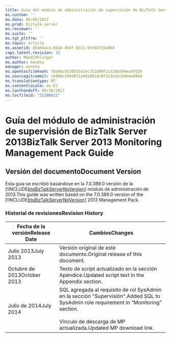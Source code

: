 ```yaml
---
title: Guía del módulo de administración de supervisión de BizTalk Server 2013 | Documentos de Microsoft
ms.custom: ''
ms.date: 06/08/2017
ms.prod: biztalk-server
ms.reviewer: ''
ms.suite: ''
ms.tgt_pltfrm: ''
ms.topic: article
ms.assetid: d54d4ace-0da6-454f-8311-9fe9471540b4
caps.latest.revision: 16
author: MandiOhlinger
ms.author: mandia
manager: anneta
ms.openlocfilehash: f0a88c9210555d1ec711b90f1c529a594ead7d29
ms.sourcegitcommit: cb908c540d8f1a692d01dc8f313e16cb4b4e696d
ms.translationtype: MT
ms.contentlocale: es-ES
ms.lasthandoff: 09/20/2017
ms.locfileid: "22300612"
---
```

# <a name="biztalk-server-2013-monitoring-management-pack-guide"></a><span data-ttu-id="c838c-102">Guía del módulo de administración de supervisión de BizTalk Server 2013</span><span class="sxs-lookup"><span data-stu-id="c838c-102">BizTalk Server 2013 Monitoring Management Pack Guide</span></span>
## <a name="document-version"></a><span data-ttu-id="c838c-103">Versión del documento</span><span class="sxs-lookup"><span data-stu-id="c838c-103">Document Version</span></span>  
 <span data-ttu-id="c838c-104">Esta guía se escribió basándose en la 7.0.389.0 versión de la [!INCLUDE[btsBizTalkServerNoVersion](../includes/btsbiztalkservernoversion-md.md)] módulo de administración de 2013.</span><span class="sxs-lookup"><span data-stu-id="c838c-104">This guide was written based on the 7.0.389.0 version of the [!INCLUDE[btsBizTalkServerNoVersion](../includes/btsbiztalkservernoversion-md.md)] 2013 Management Pack.</span></span>  
  
### <a name="revision-history"></a><span data-ttu-id="c838c-105">Historial de revisiones</span><span class="sxs-lookup"><span data-stu-id="c838c-105">Revision History</span></span>  
  
|<span data-ttu-id="c838c-106">Fecha de la versión</span><span class="sxs-lookup"><span data-stu-id="c838c-106">Release Date</span></span>|<span data-ttu-id="c838c-107">Cambios</span><span class="sxs-lookup"><span data-stu-id="c838c-107">Changes</span></span>|  
|------------------|-------------|  
|<span data-ttu-id="c838c-108">Julio 2013</span><span class="sxs-lookup"><span data-stu-id="c838c-108">July 2013</span></span>|<span data-ttu-id="c838c-109">Versión original de este documento.</span><span class="sxs-lookup"><span data-stu-id="c838c-109">Original release of this document.</span></span>|  
|<span data-ttu-id="c838c-110">Octubre de 2013</span><span class="sxs-lookup"><span data-stu-id="c838c-110">October 2013</span></span>|<span data-ttu-id="c838c-111">Texto de script actualizado en la sección Apéndice.</span><span class="sxs-lookup"><span data-stu-id="c838c-111">Updated script text in the Appendix section.</span></span>|  
|<span data-ttu-id="c838c-112">Julio de 2014</span><span class="sxs-lookup"><span data-stu-id="c838c-112">July 2014</span></span>|<span data-ttu-id="c838c-113">SQL agregada al requisito de rol SysAdmin en la sección "Supervisión".</span><span class="sxs-lookup"><span data-stu-id="c838c-113">Added SQL to SysAdmin role requirement in “Monitoring” section.</span></span><br /><br /> <span data-ttu-id="c838c-114">Vínculo de descarga de MP actualizada.</span><span class="sxs-lookup"><span data-stu-id="c838c-114">Updated MP download link.</span></span>|